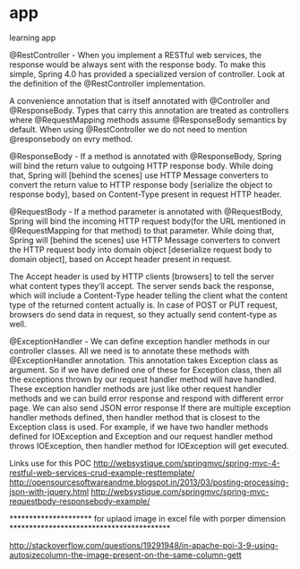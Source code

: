 # app
learning app 

@RestController - 
When you implement a RESTful web services, the response would be always sent with the response body. To make this simple, Spring 4.0 has provided a specialized version of controller. Look at the definition of the @RestController implementation.

A convenience annotation that is itself annotated with @Controller and @ResponseBody. Types that carry this annotation are treated as controllers where @RequestMapping methods assume @ResponseBody semantics by default. When using @RestController we do not need to mention @responsebody on evry method.



@ResponseBody - If a method is annotated with @ResponseBody, Spring will bind the return value to outgoing HTTP response body. While doing that, Spring will [behind the scenes] use HTTP Message converters to convert the return value to HTTP response body [serialize the object to response body], based on Content-Type present in request HTTP header.


@RequestBody - If a method parameter is annotated with @RequestBody, Spring will bind the incoming HTTP request body(for the URL mentioned in @RequestMapping for that method) to that parameter. While doing that, Spring will [behind the scenes] use HTTP Message converters to convert the HTTP request body into domain object [deserialize request body to domain object], based on Accept header present in request.

The Accept header is used by HTTP clients [browsers] to tell the server what content types they’ll accept.
The server sends back the response, which will include a Content-Type header telling the client what the content type of the returned content actually is. In case of POST or PUT request, browsers do send data in request, so they actually send content-type as well.


@ExceptionHandler - We can define exception handler methods in our controller classes. All we need is to annotate these methods with @ExceptionHandler annotation. This annotation takes Exception class as argument. So if we have defined one of these for Exception class, then all the exceptions thrown by our request handler method will have handled.
These exception handler methods are just like other request handler methods and we can build error response and respond with different error page. We can also send JSON error response
If there are multiple exception handler methods defined, then handler method that is closest to the Exception class is used. For example, if we have two handler methods defined for IOException and Exception and our request handler method throws IOException, then handler method for IOException will get executed.


Links use for this POC
http://websystique.com/springmvc/spring-mvc-4-restful-web-services-crud-example-resttemplate/
http://opensourcesoftwareandme.blogspot.in/2013/03/posting-processing-json-with-jquery.html
http://websystique.com/springmvc/spring-mvc-requestbody-responsebody-example/

********************* for uplaod image in excel file with porper dimension *****************************************

http://stackoverflow.com/questions/19291948/in-apache-poi-3-9-using-autosizecolumn-the-image-present-on-the-same-column-gett



